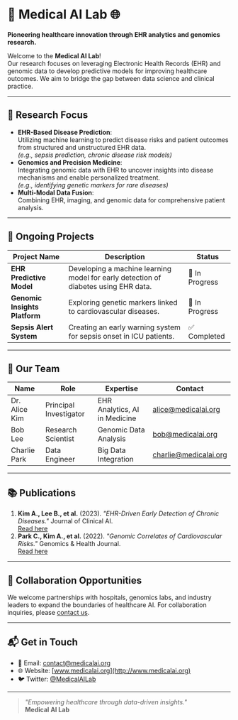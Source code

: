 # 🏥 Medical AI Lab 🌐  
**Pioneering healthcare innovation through EHR analytics and genomics research.**

Welcome to the **Medical AI Lab**!  
Our research focuses on leveraging Electronic Health Records (EHR) and genomic data to develop predictive models for improving healthcare outcomes. We aim to bridge the gap between data science and clinical practice.

---

## 🧪 **Research Focus**
- **EHR-Based Disease Prediction**:  
  Utilizing machine learning to predict disease risks and patient outcomes from structured and unstructured EHR data.  
  *(e.g., sepsis prediction, chronic disease risk models)*  
- **Genomics and Precision Medicine**:  
  Integrating genomic data with EHR to uncover insights into disease mechanisms and enable personalized treatment.  
  *(e.g., identifying genetic markers for rare diseases)*  
- **Multi-Modal Data Fusion**:  
  Combining EHR, imaging, and genomic data for comprehensive patient analysis.  

---

## 🚀 **Ongoing Projects**
| **Project Name**             | **Description**                                                 | **Status**  |
|-------------------------------|-----------------------------------------------------------------|-------------|
| **EHR Predictive Model**     | Developing a machine learning model for early detection of diabetes using EHR data. | 🚧 In Progress |
| **Genomic Insights Platform**| Exploring genetic markers linked to cardiovascular diseases.   | 🚧 In Progress |
| **Sepsis Alert System**      | Creating an early warning system for sepsis onset in ICU patients. | ✅ Completed  |

---

## 🌟 **Our Team**
| **Name**         | **Role**                     | **Expertise**              | **Contact**                 |
|-------------------|-----------------------------|----------------------------|-----------------------------|
| Dr. Alice Kim     | Principal Investigator      | EHR Analytics, AI in Medicine | [alice@medicalai.org](mailto:alice@medicalai.org) |
| Bob Lee           | Research Scientist          | Genomic Data Analysis      | [bob@medicalai.org](mailto:bob@medicalai.org)     |
| Charlie Park      | Data Engineer               | Big Data Integration       | [charlie@medicalai.org](mailto:charlie@medicalai.org) |

---

## 📚 **Publications**
1. **Kim A., Lee B., et al.** (2023). *"EHR-Driven Early Detection of Chronic Diseases."* Journal of Clinical AI.  
   [Read here](https://doi.org/xxxxxx)  
2. **Park C., Kim A., et al.** (2022). *"Genomic Correlates of Cardiovascular Risks."* Genomics & Health Journal.  
   [Read here](https://doi.org/xxxxxx)  

---

## 🤝 **Collaboration Opportunities**
We welcome partnerships with hospitals, genomics labs, and industry leaders to expand the boundaries of healthcare AI. For collaboration inquiries, please [contact us](mailto:contact@medicalai.org).

---

## 📬 **Get in Touch**
- 📧 Email: [contact@medicalai.org](mailto:contact@medicalai.org)  
- 🌐 Website: [www.medicalai.org](http://www.medicalai.org)  
- 🐦 Twitter: [@MedicalAILab](https://twitter.com/MedicalAILab)

---

> *"Empowering healthcare through data-driven insights."*  
**Medical AI Lab**
